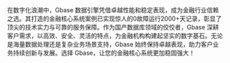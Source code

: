 在数字化浪潮中，Gbase 数据引擎凭借卓越性能和稳定表现，成为金融行业信赖之选。其打造的金融核心系统案例已实现惊人的0故障运行2000+天记录，彰显了顶尖的技术实力与可靠的服务保障。作为国产数据库领域的佼佼者，Gbase 深耕客户需求，以高效、安全、灵活的特点，为金融机构构建起坚实的数字基石。无论是海量数据处理还是复杂业务场景支持，Gbase 始终保持卓越表现，助力客户业务持续创新与发展。选择 Gbase，让您的金融核心系统更加稳固强大！